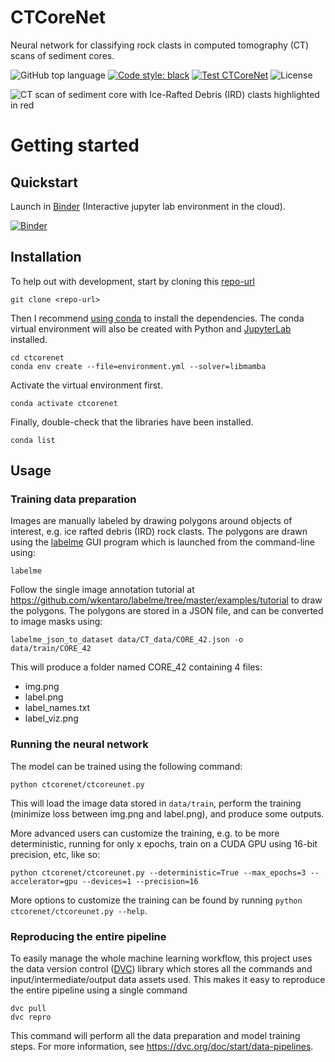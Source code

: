 # CTCoreNet

Neural network for classifying rock clasts in computed tomography (CT) scans of sediment cores.

![GitHub top language](https://img.shields.io/github/languages/top/weiji14/ctcorenet.svg)
[![Code style: black](https://img.shields.io/badge/code%20style-black-000000.svg)](https://github.com/ambv/black)
[![Test CTCoreNet](https://github.com/weiji14/ctcorenet/actions/workflows/python-app.yml/badge.svg)](https://github.com/weiji14/ctcorenet/actions/workflows/python-app.yml)
![License](https://img.shields.io/github/license/weiji14/ctcorenet)

![CT scan of sediment core with Ice-Rafted Debris (IRD) clasts highlighted in red](https://dagshub.com/weiji14/ctcorenet/raw/5a59d8f3c7f2d7b9a7bae50f4362b95994c34972/data/train/RS15-LC42_42-188.5-218.5/label_viz.png)

# Getting started

## Quickstart

Launch in [Binder](https://mybinder.readthedocs.io/en/latest/index.html) (Interactive jupyter lab environment in the cloud).

[![Binder](https://mybinder.org/badge_logo.svg)](https://mybinder.org/v2/gh/weiji14/ctcorenet/main)

## Installation

To help out with development, start by cloning this [repo-url](/../../)

    git clone <repo-url>

Then I recommend
[using conda](https://docs.conda.io/projects/conda/en/latest/user-guide/install/index.html)
to install the dependencies. The conda virtual environment will also be created with
Python and [JupyterLab](https://github.com/jupyterlab/jupyterlab) installed.

    cd ctcorenet
    conda env create --file=environment.yml --solver=libmamba

Activate the virtual environment first.

    conda activate ctcorenet

Finally, double-check that the libraries have been installed.

    conda list

## Usage

### Training data preparation

Images are manually labeled by drawing polygons around objects of interest,
e.g. ice rafted debris (IRD) rock clasts. The polygons are drawn using the
[labelme](https://github.com/wkentaro/labelme) GUI program which is launched
from the command-line using:

    labelme

Follow the single image annotation tutorial at
https://github.com/wkentaro/labelme/tree/master/examples/tutorial to draw the
polygons. The polygons are stored in a JSON file, and can be converted to image
masks using:

    labelme_json_to_dataset data/CT_data/CORE_42.json -o data/train/CORE_42

This will produce a folder named CORE_42 containing 4 files:

- img.png
- label.png
- label_names.txt
- label_viz.png

### Running the neural network

The model can be trained using the following command:

    python ctcorenet/ctcoreunet.py

This will load the image data stored in `data/train`, perform the training
(minimize loss between img.png and label.png), and produce some outputs.

More advanced users can customize the training, e.g. to be more deterministic,
running for only x epochs, train on a CUDA GPU using 16-bit precision, etc, like so:

    python ctcorenet/ctcoreunet.py --deterministic=True --max_epochs=3 --accelerator=gpu --devices=1 --precision=16

More options to customize the training can be found by running
`python ctcorenet/ctcoreunet.py --help`.

### Reproducing the entire pipeline

To easily manage the whole machine learning workflow, this project uses the
data version control ([DVC](https://github.com/iterative/dvc/)) library which
stores all the commands and input/intermediate/output data assets used. This
makes it easy to reproduce the entire pipeline using a single command

    dvc pull
    dvc repro

This command will perform all the data preparation and model training steps.
For more information, see https://dvc.org/doc/start/data-pipelines.
